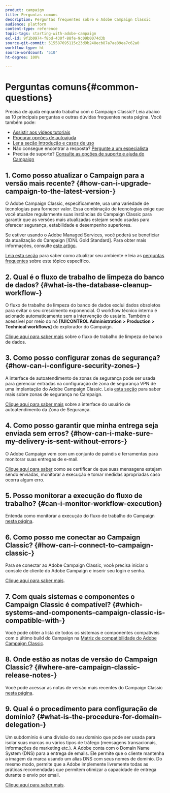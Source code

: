 ```yaml
---
product: campaign
title: Perguntas comuns
description: Perguntas frequentes sobre o Adobe Campaign Classic
audience: platform
content-type: reference
topic-tags: starting-with-adobe-campaign
exl-id: 9f1b0974-f8bd-430f-88fe-9c09b0074d3b
source-git-commit: 515587695115c23d9b248ecb87a7ae89ea7c62a0
workflow-type: ht
source-wordcount: '510'
ht-degree: 100%

---
```


# Perguntas comuns{#common-questions}

Precisa de ajuda enquanto trabalha com o Campaign Classic? Leia abaixo as 10 principais perguntas e outras dúvidas frequentes nesta página. Você também pode:

* [Assistir aos vídeos tutoriais](https://experienceleague.adobe.com/docs/campaign-classic-learn/tutorials/overview.html?lang=pt-BR)
* [Procurar opções de autoajuda](../../platform/using/tutorials.md#how-to-videos)
* [Ler a seção Introdução e casos de uso](../../platform/using/tutorials.md#step-by-step-guides)
* Não consegue encontrar a resposta? [Pergunte a um especialista](https://experienceleaguecommunities.adobe.com/t5/adobe-campaign-classic/ct-p/adobe-campaign-classic-community)
* Precisa de suporte? [Consulte as opções de suporte e ajuda do Campaign](../../support.md)

## 1. Como posso atualizar o Campaign para a versão mais recente? {#how-can-i-upgrade-campaign-to-the-latest-version-}

O Adobe Campaign Classic, especificamente, usa uma variedade de tecnologias para fornecer valor. Essa combinação de tecnologias exige que você atualize regularmente suas instâncias do Campaign Classic para garantir que as versões mais atualizadas estejam sendo usadas para oferecer segurança, estabilidade e desempenho superiores.

Se estiver usando o Adobe Managed Services, você poderá se beneficiar da atualização do Campaign [!DNL Gold Standard]. Para obter mais informações, consulte [este artigo](../../rn/using/gs-overview.md).

[Leia esta seção](../../production/using/build-upgrade.md) para saber como atualizar seu ambiente e leia as [perguntas frequentes](../../platform/using/faq-build-upgrade.md) sobre este tópico específico.

## 2. Qual é o fluxo de trabalho de limpeza do banco de dados? {#what-is-the-database-cleanup-workflow-}

O fluxo de trabalho de limpeza do banco de dados exclui dados obsoletos para evitar o seu crescimento exponencial. O workflow técnico interno é acionado automaticamente sem a intervenção do usuário. Também é acessível por meio do nó **[!UICONTROL Administration > Production > Technical workflows]** do explorador do Campaign.

[Clique aqui para saber mais](../../production/using/database-cleanup-workflow.md) sobre o fluxo de trabalho de limpeza de banco de dados.

## 3. Como posso configurar zonas de segurança? {#how-can-i-configure-security-zones-}

A interface de autoatendimento de zonas de segurança pode ser usada para gerenciar entradas na configuração de zona de segurança VPN de uma implantação do Adobe Campaign Classic. Leia [esta seção](../../installation/using/security-zones.md) para saber mais sobre zonas de segurança no Campaign.

[Clique aqui para saber mais](https://experienceleague.adobe.com/docs/campaign-classic/using/installing-campaign-classic/additional-configurations/security-zones.html?lang=pt-BR#installing-campaign-classic) sobre a interface do usuário de autoatendimento da Zona de Segurança.

## 4. Como posso garantir que minha entrega seja enviada sem erros? {#how-can-i-make-sure-my-delivery-is-sent-without-errors-}

O Adobe Campaign vem com um conjunto de painéis e ferramentas para monitorar suas entregas de e-mail.

[Clique aqui para saber](../../delivery/using/about-delivery-monitoring.md) como se certificar de que suas mensagens estejam sendo enviadas, monitorar a execução e tomar medidas apropriadas caso ocorra algum erro.

## 5. Posso monitorar a execução do fluxo de trabalho? {#can-i-monitor-workflow-execution}

Entenda como monitorar a execução do fluxo de trabalho do Campaign [nesta página](../../workflow/using/starting-a-workflow.md).

## 6. Como posso me conectar ao Campaign Classic? {#how-can-i-connect-to-campaign-classic-}

Para se conectar ao Adobe Campaign Classic, você precisa iniciar o console de cliente do Adobe Campaign e inserir seu login e senha.

[Clique aqui para saber mais](../../platform/using/launching-adobe-campaign.md).

## 7. Com quais sistemas e componentes o Campaign Classic é compatível? {#which-systems-and-components-campaign-classic-is-compatible-with-}

Você pode obter a lista de todos os sistemas e componentes compatíveis com o último build do Campaign na [Matriz de compatibilidade do Adobe Campaign Classic](../../rn/using/compatibility-matrix.md).

## 8. Onde estão as notas de versão do Campaign Classic? {#where-are-campaign-classic-release-notes-}

Você pode acessar as notas de versão mais recentes do Campaign Classic [nesta página](../../rn/using/latest-release.md).

## 9. Qual é o procedimento para configuração de domínio? {#what-is-the-procedure-for-domain-delegation-}

Um subdomínio é uma divisão do seu domínio que pode ser usada para isolar suas marcas ou vários tipos de tráfego (mensagens transacionais, informações de marketing etc.).
A Adobe conta com o Domain Name System (DNS) para a entrega de emails. Ele permite que o cliente mantenha a imagem da marca usando um alias DNS com seus nomes de domínio. Do mesmo modo, permite que a Adobe implemente livremente todas as práticas recomendadas que permitem otimizar a capacidade de entrega durante o envio por email.

[Clique aqui para saber mais](https://helpx.adobe.com/campaign/kb/domain-name-delegation.html).
